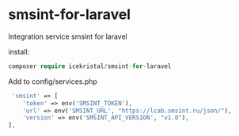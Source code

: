 # smsint-for-laravel
Integration service smsint for laravel

install:

```php
composer require icekristal/smsint-for-laravel
```

Add to config/services.php

```php
 'smsint' => [
    'token' => env('SMSINT_TOKEN'),
    'url' => env('SMSINT_URL', "https://lcab.smsint.ru/json/"),
    'version' => env('SMSINT_API_VERSION', "v1.0"),
],
```
